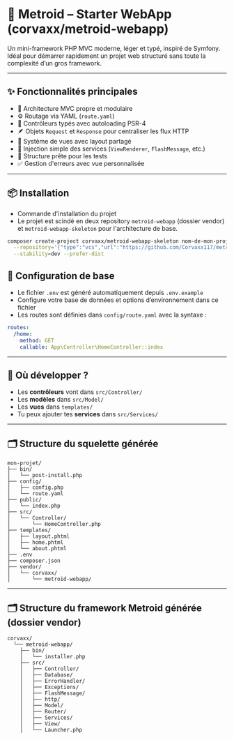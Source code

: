 # 🚀 Metroid – Starter WebApp (corvaxx/metroid-webapp)

Un mini-framework PHP MVC moderne, léger et typé, inspiré de Symfony.  
Idéal pour démarrer rapidement un projet web structuré sans toute la complexité d’un gros framework.

---

## ✨ Fonctionnalités principales

- 🔁 Architecture MVC propre et modulaire
- ⚙️ Routage via YAML (`route.yaml`)
- 🧠 Contrôleurs typés avec autoloading PSR-4
- 🪶 Objets `Request` et `Response` pour centraliser les flux HTTP
- 🧱 Système de vues avec layout partagé
- 🧩 Injection simple des services (`ViewRenderer`, `FlashMessage`, etc.)
- 🧪 Structure prête pour les tests
- ✅ Gestion d'erreurs avec vue personnalisée

---

## 📦 Installation

- Commande d'installation du projet
- Le projet est scindé en deux repository `metroid-webapp` (dossier vendor) et `metroid-webapp-skeleton` pour l'architecture de base.

```bash
composer create-project corvaxx/metroid-webapp-skeleton nom-de-mon-projet \
  --repository='{"type":"vcs","url":"https://github.com/Corvaxx117/metroid-webapp-skeleton"}' \
  --stability=dev --prefer-dist
```

## 🔧 Configuration de base

- Le fichier `.env` est généré automatiquement depuis `.env.example`
- Configure votre base de données et options d’environnement dans ce fichier
- Les routes sont définies dans `config/route.yaml` avec la syntaxe :

```yaml
routes:
  /home:
    method: GET
    callable: App\Controller\HomeController::index
```

---

## 📁 Où développer ?

- Les **contrôleurs** vont dans `src/Controller/`
- Les **modèles** dans `src/Model/`
- Les **vues** dans `templates/`
- Tu peux ajouter tes **services** dans `src/Services/`

---

## 🗂️ Structure du squelette générée

```text
mon-projet/
├── bin/
│   └── post-install.php
├── config/
│   ├── config.php
│   └── route.yaml
├── public/
│   └── index.php
├── src/
│   └── Controller/
│       └── HomeController.php
├── templates/
│   ├── layout.phtml
│   ├── home.phtml
│   └── about.phtml
├── .env
├── composer.json
├── vendor/
│   └── corvaxx/
│       └── metroid-webapp/
```

---

## 🗂️ Structure du framework Metroid générée (dossier vendor)

```text
corvaxx/
  └── metroid-webapp/
    ├── bin/
    │   └── installer.php
    ├── src/
    │   ├── Controller/
    │   ├── Database/
    │   ├── ErrorHandler/
    │   ├── Exceptions/
    │   ├── FlashMessage/
    │   ├── http/
    │   ├── Model/
    │   ├── Router/
    │   ├── Services/
    │   ├── View/
    │   └── Launcher.php
```
